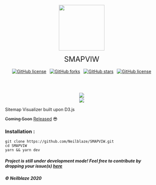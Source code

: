 <p align="center">
  <img src="https://raw.githubusercontent.com/Neilblaze/SVG-store/master/accessories/arrow.png" width="150px">
  <br>
<div align="center">
  <font size="5"> SMAPVIW </font>
  <br> <br><a href="https://github.com/Neilblaze/SMAPVIW/blob/master/LICENSE"><img alt="GitHub license" src="https://img.shields.io/github/license/Neilblaze/SMAPVIW"></a> &nbsp; <a href="https://github.com/Neilblaze/SMAPVIW/network"><img alt="GitHub forks" src="https://img.shields.io/github/forks/Neilblaze/SMAPVIW"></a> &nbsp; <a href="https://github.com/Neilblaze/SMAPVIW/stargazers"><img alt="GitHub stars" src="https://img.shields.io/github/stars/Neilblaze/SMAPVIW"></a> &nbsp; <a href="https://github.com/Neilblaze/SMAPVIW/blob/master/LICENSE"><img alt="GitHub license" src="https://img.shields.io/github/license/Neilblaze/SMAPVIW"></a>
</div>

<br><br>
<p align="center">
  <img src="https://raw.githubusercontent.com/Neilblaze/SVG-store/master/accessories/Smapviw%20snaps/D1.png">
  <br>
  <img src="https://raw.githubusercontent.com/Neilblaze/SVG-store/master/accessories/Smapviw%20snaps/D2.png">
</p>

Sitemap Visualizer built upon D3.js

~~Coming Soon~~ [Released](https://github.com/Neilblaze/SMAPVIW/releases/tag/v1.0) 😎


### Installation :

```
git clone https://github.com/Neilblaze/SMAPVIW.git
cd SMAPVIW
yarn && yarn dev
```

##### Project is still under development mode! Feel free to contribute by dropping your issue(s) [here](https://github.com/Neilblaze/SMAPVIW/issues)
##### © Neilblaze 2020
